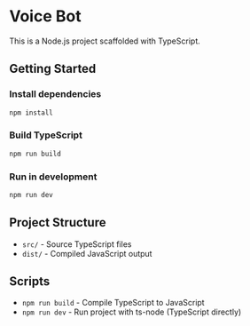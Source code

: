 # Voice Bot

This is a Node.js project scaffolded with TypeScript.

## Getting Started

### Install dependencies
```bash
npm install
```

### Build TypeScript
```bash
npm run build
```

### Run in development
```bash
npm run dev
```

## Project Structure
- `src/` - Source TypeScript files
- `dist/` - Compiled JavaScript output

## Scripts
- `npm run build` - Compile TypeScript to JavaScript
- `npm run dev` - Run project with ts-node (TypeScript directly) 